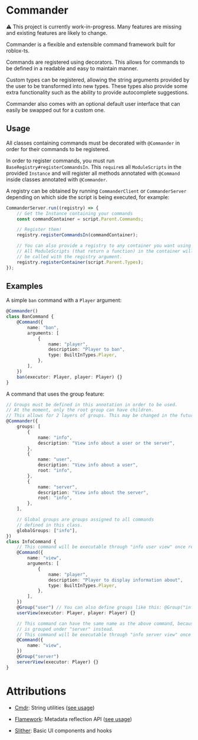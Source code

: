 # Commander

⚠️ This project is currently work-in-progress. Many features are missing and existing features are likely to change.

Commander is a flexible and extensible command framework built for roblox-ts.

Commands are registered using decorators. This allows for commands to be
defined in a readable and easy to maintain manner.

Custom types can be registered, allowing the string arguments provided by the user to be transformed into new types. These types also provide some extra functionality such as the ability to provide autocomplete suggestions.

Commander also comes with an optional default user interface that can easily be swapped out for a custom one.

## Usage

All classes containing commands must be decorated with `@Commander` in order for their commands to be registered.

In order to register commands, you must run `BaseRegistry#registerCommandsIn`. This `require`s all `ModuleScripts` in the
provided `Instance` and will register all methods annotated with `@Command` inside classes annotated with `@Commander`.

A registry can be obtained by running `CommanderClient` or `CommanderServer` depending on which side the script is
being executed, for example:

```ts
CommanderServer.run((registry) => {
	// Get the Instance containing your commands
	const commandContainer = script.Parent.Commands;

	// Register them!
	registry.registerCommandsIn(commandContainer);

	// You can also provide a registry to any container you want using this method.
	// All ModuleScripts (that return a function) in the container will
	// be called with the registry argument.
	registry.registerContainer(script.Parent.Types);
});
```

## Examples

A simple `ban` command with a `Player` argument:

```ts
@Commander()
class BanCommand {
	@Command({
		name: "ban",
		arguments: [
			{
				name: "player",
				description: "Player to ban",
				type: BuiltInTypes.Player,
			},
		],
	})
	ban(executor: Player, player: Player) {}
}
```

A command that uses the group feature:

```ts
// Groups must be defined in this annotation in order to be used.
// At the moment, only the root group can have children.
// This allows for 2 layers of groups. This may be changed in the future!
@Commander({
	groups: [
		{
			name: "info",
			description: "View info about a user or the server",
		},
		{
			name: "user",
			description: "View info about a user",
			root: "info",
		},
		{
			name: "server",
			description: "View info about the server",
			root: "info",
		},
	],

	// Global groups are groups assigned to all commands
	// defined in this class.
	globalGroups: ["info"],
})
class InfoCommand {
	// This command will be executable through "info user view" once registered!
	@Command({
		name: "view",
		arguments: [
			{
				name: "player",
				description: "Player to display information about",
				type: BuiltInTypes.Player,
			},
		],
	})
	@Group("user") // You can also define groups like this: @Group("info", "user")
	userView(executor: Player, player: Player) {}

	// This command can have the same name as the above command, because it
	// is grouped under "server" instead.
	// This command will be executable through "info server view" once registered!
	@Command({
		name: "view",
	})
	@Group("server")
	serverView(executor: Player) {}
}
```

# Attributions

-   [Cmdr](https://github.com/evaera/Cmdr): String utilities ([see usage](src/shared/util/string.ts))

-   [Flamework](https://github.com/rbxts-flamework/core): Metadata reflection API ([see usage](src/shared/util/reflect.ts))

-   [Slither](https://github.com/littensy/slither): Basic UI components and hooks
